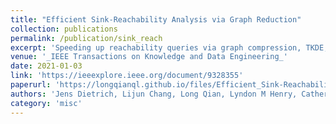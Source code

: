 ```yaml
---
title: "Efficient Sink-Reachability Analysis via Graph Reduction"
collection: publications
permalink: /publication/sink_reach
excerpt: 'Speeding up reachability queries via graph compression, TKDE, with Dietrich et.al'
venue: '_IEEE Transactions on Knowledge and Data Engineering_'
date: 2021-01-03
link: 'https://ieeexplore.ieee.org/document/9328355'
paperurl: 'https://longqianql.github.io/files/Efficient_Sink-Reachability_Analysis_via_Graph_Reduction.pdf'
authors: 'Jens Dietrich, Lijun Chang, Long Qian, Lyndon M Henry, Catherine McCartin and Bernhard Scholz'
category: 'misc'
---
```

